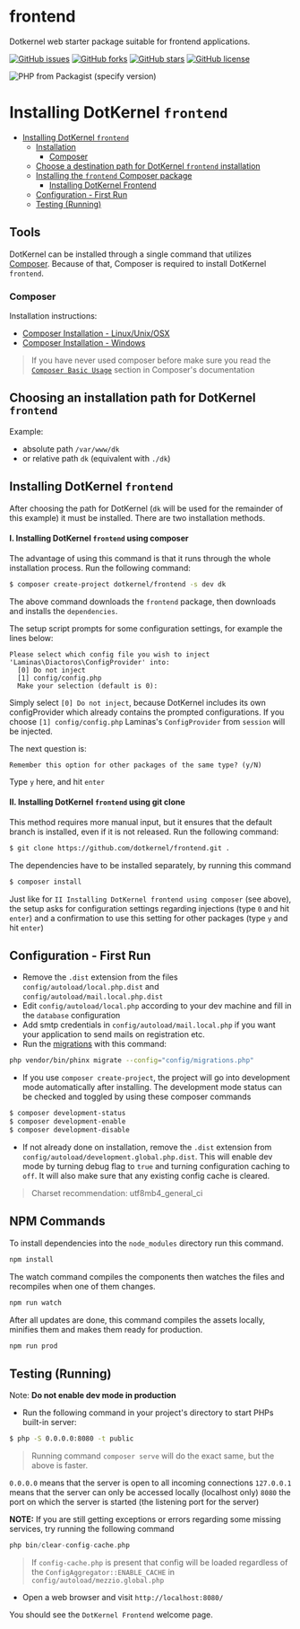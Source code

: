 # frontend

Dotkernel web starter package suitable for frontend applications.

[![GitHub issues](https://img.shields.io/github/issues/dotkernel/frontend)](https://github.com/dotkernel/frontend/issues)
[![GitHub forks](https://img.shields.io/github/forks/dotkernel/frontend)](https://github.com/dotkernel/frontend/network)
[![GitHub stars](https://img.shields.io/github/stars/dotkernel/frontend)](https://github.com/dotkernel/frontend/stargazers)
[![GitHub license](https://img.shields.io/github/license/dotkernel/frontend)](https://github.com/dotkernel/frontend/blob/3.0/LICENSE.md)


![PHP from Packagist (specify version)](https://img.shields.io/packagist/php-v/dotkernel/frontend/3.0.x-dev)


# Installing DotKernel `frontend`

- [Installing DotKernel `frontend`](#installing-dotkernel-frontend)
    - [Installation](#installation)
        - [Composer](#composer)
    - [Choose a destination path for DotKernel `frontend` installation](#choose-a-destination-path-for-dotkernel-frontend-installation)
    - [Installing the `frontend` Composer package](#installing-the-frontend-composer-package)
        - [Installing DotKernel Frontend](#installing-dotkernel-frontend)
    - [Configuration - First Run](#configuration---first-run)
    - [Testing (Running)](#testing-running)

## Tools

DotKernel can be installed through a single command that utilizes [Composer](https://getcomposer.org/). Because of that, Composer is required to install DotKernel `frontend`.

### Composer

Installation instructions:

- [Composer Installation -  Linux/Unix/OSX](https://getcomposer.org/doc/00-intro.md#installation-linux-unix-osx)
- [Composer Installation - Windows](https://getcomposer.org/doc/00-intro.md#installation-windows)

> If you have never used composer before make sure you read the [`Composer Basic Usage`](https://getcomposer.org/doc/01-basic-usage.md) section in Composer's documentation

## Choosing an installation path for DotKernel `frontend` 

Example:

- absolute path `/var/www/dk`
- or relative path `dk` (equivalent with `./dk`)

## Installing DotKernel `frontend`

After choosing the path for DotKernel (`dk` will be used for the remainder of this example) it must be installed. There are two installation methods. 

#### I. Installing DotKernel `frontend` using composer 

The advantage of using this command is that it runs through the whole installation process. Run the following command:

```bash
$ composer create-project dotkernel/frontend -s dev dk
```

The above command downloads the `frontend` package, then downloads and installs the `dependencies`.

The setup script prompts for some configuration settings, for example the lines below:

```shell
Please select which config file you wish to inject 'Laminas\Diactoros\ConfigProvider' into:
  [0] Do not inject
  [1] config/config.php
  Make your selection (default is 0):
```

Simply select `[0] Do not inject`, because DotKernel includes its own configProvider which already contains the prompted configurations.
If you choose `[1] config/config.php` Laminas's `ConfigProvider` from `session` will be injected.

The next question is:

`Remember this option for other packages of the same type? (y/N)`

Type `y` here, and hit `enter`

#### II. Installing DotKernel `frontend` using git clone

This method requires more manual input, but it ensures that the default branch is installed, even if it is not released. Run the following command:

```bash
$ git clone https://github.com/dotkernel/frontend.git .
```

The dependencies have to be installed separately, by running this command
```bash
$ composer install
```

Just like for `II Installing DotKernel frontend using composer` (see above), the setup asks for configuration settings regarding injections (type `0` and hit `enter`) and a confirmation to use this setting for other packages (type `y` and hit `enter`)

## Configuration - First Run

- Remove the `.dist` extension from the files `config/autoload/local.php.dist` and `config/autoload/mail.local.php.dist`
- Edit `config/autoload/local.php` according to your dev machine and fill in the `database` configuration 
- Add smtp credentials in `config/autoload/mail.local.php` if you want your application to send mails on registration etc.
- Run the [migrations](../Overview/Migrations.md) with this command:

```bash
php vendor/bin/phinx migrate --config="config/migrations.php"
```
- If you use `composer create-project`, the project will go into development mode automatically after installing. The development mode status can be checked and toggled by using these composer commands

```bash
$ composer development-status
$ composer development-enable
$ composer development-disable
```

- If not already done on installation, remove the `.dist` extension from `config/autoload/development.global.php.dist`.
This will enable dev mode by turning debug flag to `true` and turning configuration caching to `off`. It will also make sure that any existing config cache is cleared.

> Charset recommendation: utf8mb4_general_ci

## NPM Commands

To install dependencies into the `node_modules` directory run this command.
```bash
npm install
``` 

The watch command compiles the components then watches the files and recompiles when one of them changes.

```bash
npm run watch
```  

After all updates are done, this command compiles the assets locally, minifies them and makes them ready for production. 

```bash
npm run prod
```

## Testing (Running)

Note: **Do not enable dev mode in production**

- Run the following command in your project's directory to start PHPs built-in server:

```bash
$ php -S 0.0.0.0:8080 -t public
```

> Running command `composer serve` will do the exact same, but the above is faster.

`0.0.0.0` means that the server is open to all incoming connections
`127.0.0.1` means that the server can only be accessed locally (localhost only)
`8080` the port on which the server is started (the listening port for the server)

**NOTE:**
If you are still getting exceptions or errors regarding some missing services, try running the following command

```php
php bin/clear-config-cache.php
```

> If `config-cache.php` is present that config will be loaded regardless of the `ConfigAggregator::ENABLE_CACHE` in `config/autoload/mezzio.global.php`

- Open a web browser and visit `http://localhost:8080/`

You should see the `DotKernel Frontend` welcome page.
